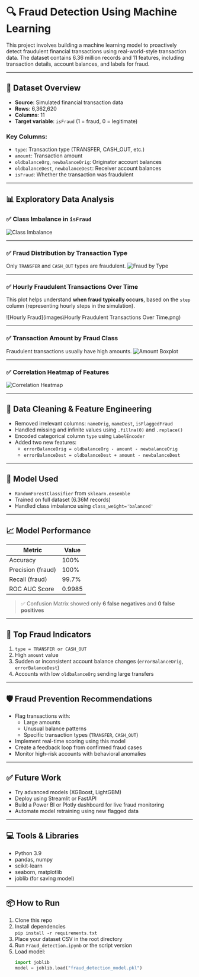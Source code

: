 # 🔍 Fraud Detection Using Machine Learning

This project involves building a machine learning model to proactively detect fraudulent financial transactions using real-world-style transaction data. The dataset contains 6.36 million records and 11 features, including transaction details, account balances, and labels for fraud.

---

## 📁 Dataset Overview

- **Source**: Simulated financial transaction data
- **Rows**: 6,362,620
- **Columns**: 11
- **Target variable**: `isFraud` (1 = fraud, 0 = legitimate)

### Key Columns:
- `type`: Transaction type (TRANSFER, CASH_OUT, etc.)
- `amount`: Transaction amount
- `oldbalanceOrg`, `newbalanceOrig`: Originator account balances
- `oldbalanceDest`, `newbalanceDest`: Receiver account balances
- `isFraud`: Whether the transaction was fraudulent

---

## 📊 Exploratory Data Analysis

### ✅ Class Imbalance in `isFraud`
![Class Imbalance](images\fraud_vs_nonfraud.png)

---

### ✅ Fraud Distribution by Transaction Type
Only `TRANSFER` and `CASH_OUT` types are fraudulent.
![Fraud by Type](images\fraud_by_type.png)

---

### ✅ Hourly Fraudulent Transactions Over Time
This plot helps understand **when fraud typically occurs**, based on the `step` column (representing hourly steps in the simulation).

![Hourly Fraud](images\Hourly Fraudulent Transactions Over Time.png)

---

### ✅ Transaction Amount by Fraud Class
Fraudulent transactions usually have high amounts.
![Amount Boxplot](images\amount_vs_isfraud_boxplot.png)

---

### ✅ Correlation Heatmap of Features
![Correlation Heatmap](images\correlation_heatmap.png)


---

## 🧹 Data Cleaning & Feature Engineering

- Removed irrelevant columns: `nameOrig`, `nameDest`, `isFlaggedFraud`
- Handled missing and infinite values using `.fillna(0)` and `.replace()`
- Encoded categorical column `type` using `LabelEncoder`
- Added two new features:
  - `errorBalanceOrig = oldbalanceOrg - amount - newbalanceOrig`
  - `errorBalanceDest = oldbalanceDest + amount - newbalanceDest`

---

## 🤖 Model Used

- `RandomForestClassifier` from `sklearn.ensemble`
- Trained on full dataset (6.36M records)
- Handled class imbalance using `class_weight='balanced'`

---

## 📈 Model Performance

| Metric            | Value     |
|-------------------|-----------|
| Accuracy          | 100%      |
| Precision (fraud) | 100%      |
| Recall (fraud)    | 99.7%     |
| ROC AUC Score     | 0.9985    |

> ✅ Confusion Matrix showed only **6 false negatives** and **0 false positives**

---

## 🔑 Top Fraud Indicators

1. `type = TRANSFER or CASH_OUT`
2. High `amount` value
3. Sudden or inconsistent account balance changes (`errorBalanceOrig`, `errorBalanceDest`)
4. Accounts with low `oldbalanceOrg` sending large transfers

---

## 🛡️ Fraud Prevention Recommendations

- Flag transactions with:
  - Large amounts
  - Unusual balance patterns
  - Specific transaction types (`TRANSFER`, `CASH_OUT`)
- Implement real-time scoring using this model
- Create a feedback loop from confirmed fraud cases
- Monitor high-risk accounts with behavioral anomalies

---

## ✅ Future Work

- Try advanced models (XGBoost, LightGBM)
- Deploy using Streamlit or FastAPI
- Build a Power BI or Plotly dashboard for live fraud monitoring
- Automate model retraining using new flagged data

---

## 💻 Tools & Libraries

- Python 3.9
- pandas, numpy
- scikit-learn
- seaborn, matplotlib
- joblib (for saving model)

---

## 📦 How to Run

1. Clone this repo
2. Install dependencies  
   `pip install -r requirements.txt`
3. Place your dataset CSV in the root directory
4. Run `Fraud_detection.ipynb` or the script version
5. Load model:  
   ```python
   import joblib  
   model = joblib.load("fraud_detection_model.pkl")
